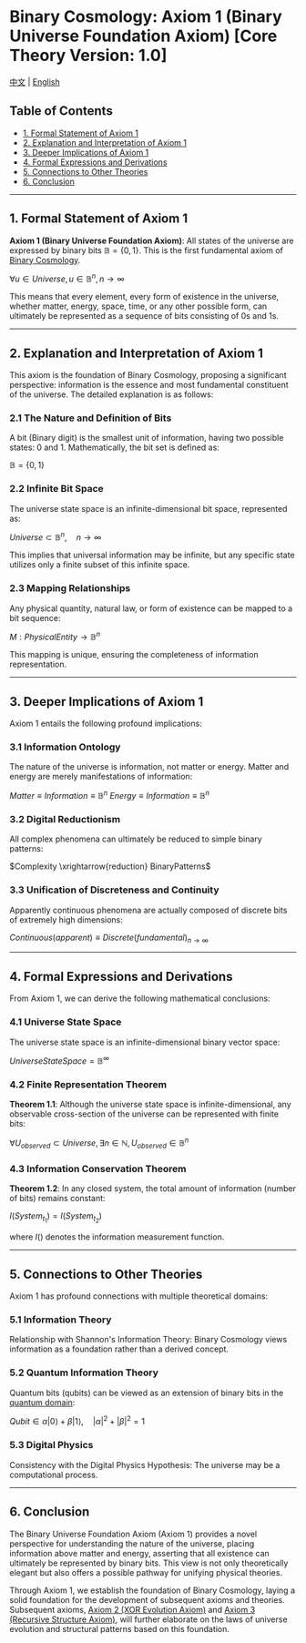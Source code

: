 # Binary Cosmology: Axiom 1 (Binary Universe Foundation Axiom) [Core Theory Version: 1.0]

[中文](formal_theory_binary_axiom1.md) | [English](formal_theory_binary_axiom1_en.md)

## Table of Contents
- [1. Formal Statement of Axiom 1](#1-formal-statement-of-axiom-1)
- [2. Explanation and Interpretation of Axiom 1](#2-explanation-and-interpretation-of-axiom-1)
- [3. Deeper Implications of Axiom 1](#3-deeper-implications-of-axiom-1)
- [4. Formal Expressions and Derivations](#4-formal-expressions-and-derivations)
- [5. Connections to Other Theories](#5-connections-to-other-theories)
- [6. Conclusion](#6-conclusion)

---

## 1. Formal Statement of Axiom 1

**Axiom 1 (Binary Universe Foundation Axiom)**: All states of the universe are expressed by binary bits $`\mathbb{B} = \{0, 1\}`$. This is the first fundamental axiom of [Binary Cosmology](formal_theory_binary_core_en.md#1-public-definitions-axioms).

$`
\forall u \in Universe, u \in \mathbb{B}^{n}, n \rightarrow \infty
`$

This means that every element, every form of existence in the universe, whether matter, energy, space, time, or any other possible form, can ultimately be represented as a sequence of bits consisting of 0s and 1s.

---

## 2. Explanation and Interpretation of Axiom 1

This axiom is the foundation of Binary Cosmology, proposing a significant perspective: information is the essence and most fundamental constituent of the universe. The detailed explanation is as follows:

### 2.1 The Nature and Definition of Bits

A bit (Binary digit) is the smallest unit of information, having two possible states: 0 and 1. Mathematically, the bit set is defined as:

$`\mathbb{B} = \{0, 1\}`$

### 2.2 Infinite Bit Space

The universe state space is an infinite-dimensional bit space, represented as:

$`Universe \subset \mathbb{B}^{n}, \quad n \rightarrow \infty`$

This implies that universal information may be infinite, but any specific state utilizes only a finite subset of this infinite space.

### 2.3 Mapping Relationships

Any physical quantity, natural law, or form of existence can be mapped to a bit sequence:

$`M: PhysicalEntity \rightarrow \mathbb{B}^{n}`$

This mapping is unique, ensuring the completeness of information representation.

---

## 3. Deeper Implications of Axiom 1

Axiom 1 entails the following profound implications:

### 3.1 Information Ontology

The nature of the universe is information, not matter or energy. Matter and energy are merely manifestations of information:

$`Matter \equiv Information \equiv \mathbb{B}^{n}`$
$`Energy \equiv Information \equiv \mathbb{B}^{n}`$

### 3.2 Digital Reductionism

All complex phenomena can ultimately be reduced to simple binary patterns:

$`Complexity \xrightarrow{reduction} BinaryPatterns`$

### 3.3 Unification of Discreteness and Continuity

Apparently continuous phenomena are actually composed of discrete bits of extremely high dimensions:

$`Continuous(apparent) \equiv Discrete(fundamental)_{n \rightarrow \infty}`$

---

## 4. Formal Expressions and Derivations

From Axiom 1, we can derive the following mathematical conclusions:

### 4.1 Universe State Space

The universe state space is an infinite-dimensional binary vector space:

$`UniverseStateSpace = \mathbb{B}^{\infty}`$

### 4.2 Finite Representation Theorem

**Theorem 1.1**: Although the universe state space is infinite-dimensional, any observable cross-section of the universe can be represented with finite bits:

$`\forall U_{observed} \subset Universe, \exists n \in \mathbb{N}, U_{observed} \in \mathbb{B}^{n}`$

### 4.3 Information Conservation Theorem

**Theorem 1.2**: In any closed system, the total amount of information (number of bits) remains constant:

$`I(System_{t_1}) = I(System_{t_2})`$

where $`I()`$ denotes the information measurement function.

---

## 5. Connections to Other Theories

Axiom 1 has profound connections with multiple theoretical domains:

### 5.1 Information Theory

Relationship with Shannon's Information Theory: Binary Cosmology views information as a foundation rather than a derived concept.

### 5.2 Quantum Information Theory

Quantum bits (qubits) can be viewed as an extension of binary bits in the [quantum domain](formal_theory_binary_quantum-classical_unified_en.md#2-formal-definition-of-quantum-states):

$`Qubit \in \alpha|0\rangle + \beta|1\rangle, \quad |\alpha|^2 + |\beta|^2 = 1`$

### 5.3 Digital Physics

Consistency with the Digital Physics Hypothesis: The universe may be a computational process.

---

## 6. Conclusion

The Binary Universe Foundation Axiom (Axiom 1) provides a novel perspective for understanding the nature of the universe, placing information above matter and energy, asserting that all existence can ultimately be represented by binary bits. This view is not only theoretically elegant but also offers a possible pathway for unifying physical theories.

Through Axiom 1, we establish the foundation of Binary Cosmology, laying a solid foundation for the development of subsequent axioms and theories. Subsequent axioms, [Axiom 2 (XOR Evolution Axiom)](formal_theory_binary_axiom2_en.md) and [Axiom 3 (Recursive Structure Axiom)](formal_theory_binary_axiom3_en.md), will further elaborate on the laws of universe evolution and structural patterns based on this foundation. 